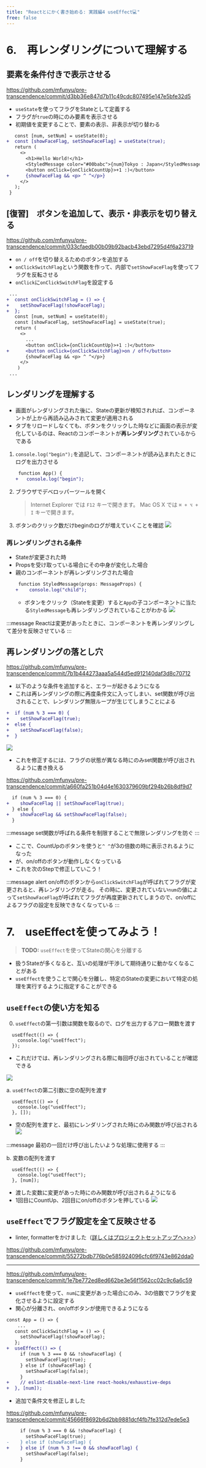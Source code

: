 ```yaml
---
title: "Reactとにかく書き始める: 実践編4 useEffect💻"
free: false
---
```


# 6.　再レンダリングについて理解する

## 要素を条件付きで表示させる
https://github.com/mfunyu/pre-transcendence/commit/d3bb36e847d7b11c49cdc807495e147e5bfe32d5
- `useState`を使ってフラグをStateとして定義する
- フラグが`true`の時にのみ要素を表示させる
- 初期値を変更することで、要素の表示、非表示が切り替わる

```diff ts:App.tsx
   const [num, setNum] = useState(0);
+  const [showFaceFlag, setShowFaceFlag] = useState(true);
   return (
     <>
       <h1>Hello World!</h1>
       <StyledMessage color="#00babc">{num}Tokyo : Japan</StyledMessage>
       <button onClick={onClickCountUp}>+1 :)</button>
+      {showFaceFlag && <p> ^ ^</p>}
     </>
   );
 }
```

## [復習]　ボタンを追加して、表示・非表示を切り替える
https://github.com/mfunyu/pre-transcendence/commit/033cfaedb00b09b92bacb43ebd7295d4f6a23719
- `on / off`を切り替えるためのボタンを追加する
- `onClickSwitchFlag`という関数を作って、内部で`setShowFaceFlag`を使ってフラグを反転させる
- `onClick`に`onClickSwitchFlag`を設定する


```diff ts:App.tsx
 ...  
+  const onClickSwitchFlag = () => {
+    setShowFaceFlag(!showFaceFlag);
+  };
   const [num, setNum] = useState(0);
   const [showFaceFlag, setShowFaceFlag] = useState(true);
   return (
     <>
       ...
       <button onClick={onClickCountUp}>+1 :)</button>
+      <button onClick={onClickSwitchFlag}>on / off</button>
       {showFaceFlag && <p> ^ ^</p>}
     </>
    )
 ...  
```

## レンダリングを理解する

- 画面がレンダリングされた後に、Stateの更新が検知されれば、コンポーネントが上から再読み込みされて変更が適用される
- タブをリロードしなくても、ボタンをクリックした時などに画面の表示が変化しているのは、Reactのコンポーネントが**再レンダリング**されているからである

1. `console.log("begin");`を追記して、コンポーネントが読み込まれたときにログを出力させる
	```diff ts:App.tsx
	 function App() {
	+   console.log("begin");
	```
3. ブラウザでデベロッパーツールを開く
	> Internet Explorer では `F12` キーで開きます。
	> Mac OS X では `⌘ + ⌥ + I` キーで開きます。
4. ボタンのクリック数だけbeginのログが増えていくことを確認
	![](https://storage.googleapis.com/zenn-user-upload/8b7963065fb5-20220627.png)
	
### 再レンダリングされる条件

- Stateが変更された時
- Propsを受け取っている場合にその中身が変化した場合
- 親のコンポーネントが再レンダリングされた場合
	```diff ts:StyledMessage.tsx
	 function StyledMessage(props: MessageProps) {
	+    console.log("child");
	```
	- ボタンをクリック（Stateを変更）すると`App`の子コンポーネントに当たる`StyledMessage`も再レンダリングされていることがわかる
	![](https://storage.googleapis.com/zenn-user-upload/993c8a577f41-20220627.png)


:::message
Reactは変更があったときに、コンポーネントを再レンダリングして差分を反映させている
:::

## 再レンダリングの落とし穴
https://github.com/mfunyu/pre-transcendence/commit/7b1b444273aaa5a544d5ed912140daf3d8c70712

- 以下のような条件を追加すると、エラーが起きるようになる
- これは再レンダリングの際に再度条件文に入ってしまい、set関数が呼び出されることで、レンダリング無限ループが生じてしまうことによる

```diff ts:App.tsx
+  if (num % 3 === 0) {
+    setShowFaceFlag(true);
+  else {
+    setShowFaceFlag(false);
+  }
```
![](https://storage.googleapis.com/zenn-user-upload/b967bdb18708-20220627.png)

- これを修正するには、フラグの状態が異なる時にのみset関数が呼び出されるように書き換える

https://github.com/mfunyu/pre-transcendence/commit/a660fa251b04d4e1630379609bf294b26b8df9d7
```diff ts:App.tsx
  if (num % 3 === 0) {
+    showFaceFlag || setShowFaceFlag(true);
  } else {
+    showFaceFlag && setShowFaceFlag(false);
  }
```

:::message
set関数が呼ばれる条件を制限することで無限レンダリングを防ぐ
:::

- ここで、CountUpのボタンを使うと`^ ^`が3の倍数の時に表示されるようになった
- が、on/offのボタンが動作しなくなっている
- これを次のStepで修正していこう！

:::message alert
on/offのボタンから`onClickSwitchFlag`が呼ばれてフラグが変更されると、再レンダリングが走る。
その時に、変更されていない`num`の値によって`setShowFaceFlag`が呼ばれてフラグが再度更新されてしまうので、on/offによるフラグの設定を反映できなくなっている
:::

# 7.　useEffectを使ってみよう！

> **TODO:**
> `useEffect`を使ってStateの関心を分離する

- 扱うStateが多くなると、互いの処理が干渉して期待通りに動かなくなることがある
- `useEffect`を使うことで関心を分離し、特定のStateの変更において特定の処理を実行するように指定することができる

## `useEffect`の使い方を知る

0. `useEffect`の第一引数は関数を取るので、ログを出力するアロー関数を渡す

```ts:App.tsx
  useEffect(() => {
    console.log("useEffect");
  });
```
- これだけでは、再レンダリングされる際に毎回呼び出されていることが確認できる

![](https://storage.googleapis.com/zenn-user-upload/618b58ca9b14-20220627.png)

a. `useEffect`の第二引数に空の配列を渡す
```ts:App.tsx
  useEffect(() => {
    console.log("useEffect");
  }, []);
```

- 空の配列を渡すと、最初にレンダリングされた時にのみ関数が呼び出される
![](https://storage.googleapis.com/zenn-user-upload/eb328fc10503-20220627.png)

:::message
最初の一回だけ呼び出したいような処理に使用する
:::

b. 変数の配列を渡す
```ts:App.tsx
  useEffect(() => {
    console.log("useEffect");
  }, [num]);
```
- 渡した変数に変更があった時にのみ関数が呼び出されるようになる
- 1回目にCountUp、2回目にon/offのボタンを押している
![](https://storage.googleapis.com/zenn-user-upload/2f1570aaae1a-20220627.png)

## `useEffect`でフラグ設定を全て反映させる
- linter, formatterをかけました（[詳しくはプロジェクトセットアップへ>>>](https://zenn.dev/mfunyu/books/ft_transcendence/viewer/13-setup1)）

https://github.com/mfunyu/pre-transcendence/commit/55272bdb776b0e585924096cfc6f9743e862dda0

---

https://github.com/mfunyu/pre-transcendence/commit/1e7be772ed8ed662be3e56f1562cc02c9c6a6c59
 - `useEffect`を使って、`num`に変更があった場合にのみ、3の倍数でフラグを変化させるように設定する
 - 関心が分離され、on/offボタンが使用できるようになる

```diff ts:App.tsx
const App = () => {
    ...
   const onClickSwitchFlag = () => {
     setShowFaceFlag(!showFaceFlag);
   };
+  useEffect(() => {
     if (num % 3 === 0 && !showFaceFlag) {
       setShowFaceFlag(true);
     } else if (showFaceFlag) {
       setShowFaceFlag(false);
     }
+    // eslint-disable-next-line react-hooks/exhaustive-deps
+  }, [num]);
```

- 追加で条件文を修正しました

https://github.com/mfunyu/pre-transcendence/commit/45666f8692b6d2bb9881dcf4fb7fe312d7ede5e3
```diff ts:App.tsx
     if (num % 3 === 0 && !showFaceFlag) {
       setShowFaceFlag(true);
-    } else if (showFaceFlag) {
+    } else if (num % 3 !== 0 && showFaceFlag) {
       setShowFaceFlag(false);
     }
```